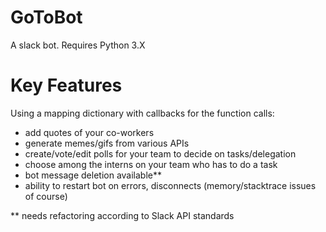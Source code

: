 # GoToBot
A slack bot.
Requires Python 3.X

# Key Features
Using a mapping dictionary with callbacks for the function calls:
- add quotes of your co-workers
- generate memes/gifs from various APIs
- create/vote/edit polls for your team to decide on tasks/delegation
- choose among the interns on your team who has to do a task
- bot message deletion available**
- ability to restart bot on errors, disconnects (memory/stacktrace issues of course)

** needs refactoring according to Slack API standards
